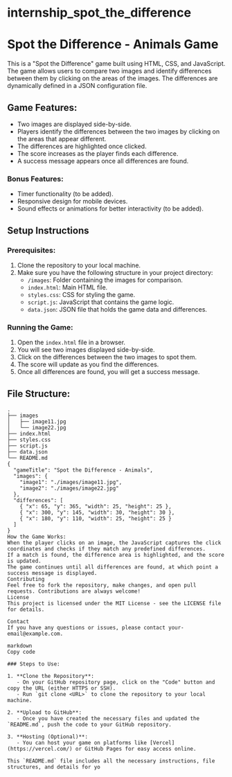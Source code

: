 # internship_spot_the_difference
# Spot the Difference - Animals Game

This is a "Spot the Difference" game built using HTML, CSS, and JavaScript. The game allows users to compare two images and identify differences between them by clicking on the areas of the images. The differences are dynamically defined in a JSON configuration file.

## Game Features:
- Two images are displayed side-by-side.
- Players identify the differences between the two images by clicking on the areas that appear different.
- The differences are highlighted once clicked.
- The score increases as the player finds each difference.
- A success message appears once all differences are found.

### Bonus Features:
- Timer functionality (to be added).
- Responsive design for mobile devices.
- Sound effects or animations for better interactivity (to be added).

## Setup Instructions

### Prerequisites:
1. Clone the repository to your local machine.
2. Make sure you have the following structure in your project directory:
   - `/images`: Folder containing the images for comparison.
   - `index.html`: Main HTML file.
   - `styles.css`: CSS for styling the game.
   - `script.js`: JavaScript that contains the game logic.
   - `data.json`: JSON file that holds the game data and differences.

### Running the Game:
1. Open the `index.html` file in a browser.
2. You will see two images displayed side-by-side.
3. Click on the differences between the two images to spot them.
4. The score will update as you find the differences.
5. Once all differences are found, you will get a success message.

## File Structure:
```plaintext
.
├── images
│   ├── image11.jpg
│   └── image22.jpg
├── index.html
├── styles.css
├── script.js
├── data.json
└── README.md
{
  "gameTitle": "Spot the Difference - Animals",
  "images": {
    "image1": "./images/image11.jpg",
    "image2": "./images/image22.jpg"
  },
  "differences": [
    { "x": 65, "y": 365, "width": 25, "height": 25 },
    { "x": 300, "y": 145, "width": 30, "height": 30 },
    { "x": 180, "y": 110, "width": 25, "height": 25 }
  ]
}
How the Game Works:
When the player clicks on an image, the JavaScript captures the click coordinates and checks if they match any predefined differences.
If a match is found, the difference area is highlighted, and the score is updated.
The game continues until all differences are found, at which point a success message is displayed.
Contributing
Feel free to fork the repository, make changes, and open pull requests. Contributions are always welcome!
License
This project is licensed under the MIT License - see the LICENSE file for details.

Contact
If you have any questions or issues, please contact your-email@example.com.

markdown
Copy code

### Steps to Use:

1. **Clone the Repository**:
   - On your GitHub repository page, click on the "Code" button and copy the URL (either HTTPS or SSH).
   - Run `git clone <URL>` to clone the repository to your local machine.

2. **Upload to GitHub**:
   - Once you have created the necessary files and updated the `README.md`, push the code to your GitHub repository.

3. **Hosting (Optional)**:
   - You can host your game on platforms like [Vercel](https://vercel.com/) or GitHub Pages for easy access online.

This `README.md` file includes all the necessary instructions, file structures, and details for yo
